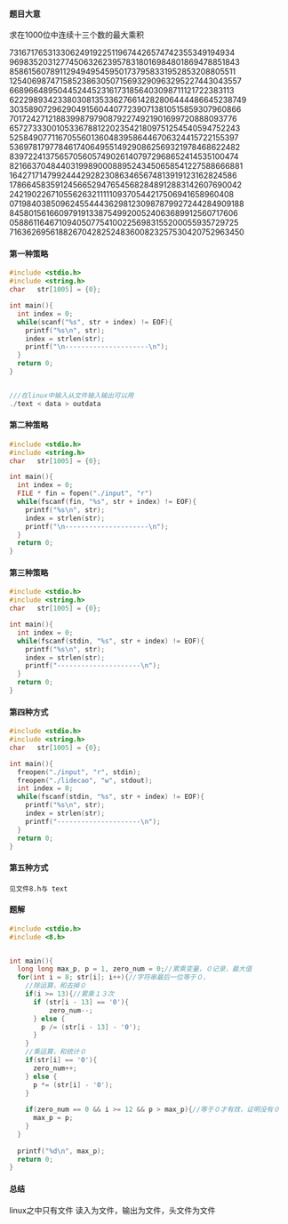 #### 题目大意

求在1000位中连续十三个数的最大乘积

73167176531330624919225119674426574742355349194934
96983520312774506326239578318016984801869478851843
85861560789112949495459501737958331952853208805511
12540698747158523863050715693290963295227443043557
66896648950445244523161731856403098711121722383113
62229893423380308135336276614282806444486645238749
30358907296290491560440772390713810515859307960866
70172427121883998797908792274921901699720888093776
65727333001053367881220235421809751254540594752243
52584907711670556013604839586446706324415722155397
53697817977846174064955149290862569321978468622482
83972241375657056057490261407972968652414535100474
82166370484403199890008895243450658541227588666881
16427171479924442928230863465674813919123162824586
17866458359124566529476545682848912883142607690042
24219022671055626321111109370544217506941658960408
07198403850962455444362981230987879927244284909188
84580156166097919133875499200524063689912560717606
05886116467109405077541002256983155200055935729725
71636269561882670428252483600823257530420752963450



#### 第一种策略

````c++
#include <stdio.h>
#include <string.h>
char   str[1005] = {0};

int main(){
  int index = 0;
  while(scanf("%s", str + index) != EOF){
    printf("%s\n", str);
    index = strlen(str);
    printf("\n---------------------\n");
  }
  return 0;
}


///在linux中输入从文件输入输出可以用
./text < data > outdata
````

#### 第二种策略

````c++
#include <stdio.h>
#include <string.h>
char   str[1005] = {0};

int main(){
  int index = 0;
  FILE * fin = fopen("./input", "r")
  while(fscanf(fin, "%s", str + index) != EOF){
    printf("%s\n", str);
    index = strlen(str);
    printf("\n---------------------\n");
  }
  return 0;
}
````

#### 第三种策略

````c++
#include <stdio.h>
#include <string.h>
char   str[1005] = {0};

int main(){
  int index = 0;
  while(fscanf(stdin, "%s", str + index) != EOF){
    printf("%s\n", str);
    index = strlen(str);
    printf("---------------------\n");
  }
  return 0;
}
````

#### 第四种方式

````c++
#include <stdio.h>
#include <string.h>
char   str[1005] = {0};

int main(){
  freopen("./input", "r", stdin);
  freopen("./lidecao", "w", stdout);
  int index = 0;
  while(fscanf(stdin, "%s", str + index) != EOF){
    printf("%s\n", str);
    index = strlen(str);
    printf("---------------------\n");
  }
  return 0;
}
````

#### 第五种方式

````
见文件8.h与 text
````



#### 题解

`````c++
#include <stdio.h>
#include <8.h>


int main(){
  long long max_p, p = 1, zero_num = 0;//累乘变量，０记录，最大值
  for(int i = 8; str[i]; i++){//字符串最后一位等于０，
    //除运算，和去掉０
    if(i >= 13){//累乘１３次
      if (str[i - 13] == '0'){
          zero_num--;
      } else {
        p /= (str[i - 13] - '0');
      }
    }
    //乘运算，和统计０
    if(str[i] == '0'){
      zero_num++;
    } else {
      p *= (str[i] - '0');
    }
    
    if(zero_num == 0 && i >= 12 && p > max_p){//等于０才有效，证明没有０
      max_p = p;
    }
  }
  
  printf("%d\n", max_p);
  return 0;
}
`````







#### 总结



linux之中只有文件 读入为文件，输出为文件，头文件为文件